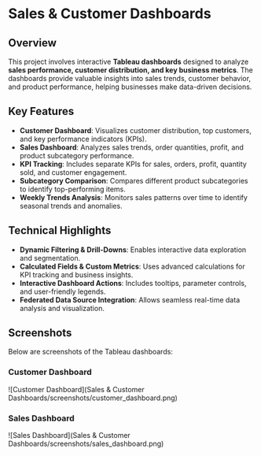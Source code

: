 # Sales & Customer Dashboards

## Overview
This project involves interactive **Tableau dashboards** designed to analyze **sales performance, customer distribution, and key business metrics**. The dashboards provide valuable insights into sales trends, customer behavior, and product performance, helping businesses make data-driven decisions.

## Key Features
- **Customer Dashboard**: Visualizes customer distribution, top customers, and key performance indicators (KPIs).
- **Sales Dashboard**: Analyzes sales trends, order quantities, profit, and product subcategory performance.
- **KPI Tracking**: Includes separate KPIs for sales, orders, profit, quantity sold, and customer engagement.
- **Subcategory Comparison**: Compares different product subcategories to identify top-performing items.
- **Weekly Trends Analysis**: Monitors sales patterns over time to identify seasonal trends and anomalies.

## Technical Highlights
- **Dynamic Filtering & Drill-Downs**: Enables interactive data exploration and segmentation.
- **Calculated Fields & Custom Metrics**: Uses advanced calculations for KPI tracking and business insights.
- **Interactive Dashboard Actions**: Includes tooltips, parameter controls, and user-friendly legends.
- **Federated Data Source Integration**: Allows seamless real-time data analysis and visualization.

## Screenshots
Below are screenshots of the Tableau dashboards:

### Customer Dashboard
![Customer Dashboard](Sales & Customer Dashboards/screenshots/customer_dashboard.png)

### Sales Dashboard
![Sales Dashboard](Sales & Customer Dashboards/screenshots/sales_dashboard.png)